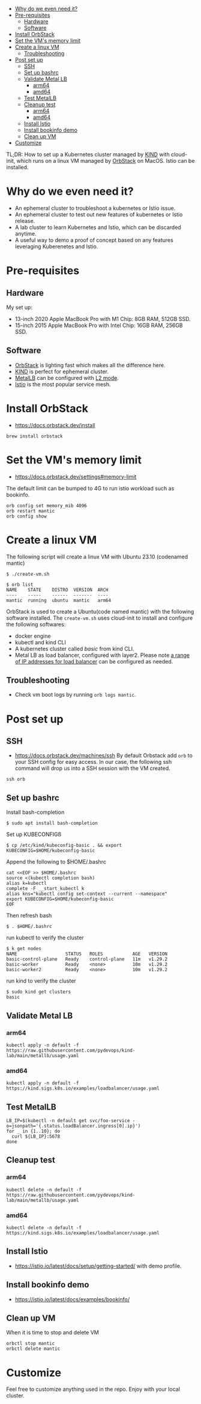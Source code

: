 
- [Why do we even need it?](#why-do-we-even-need-it)
- [Pre-requisites](#pre-requisites)
  - [Hardware](#hardware)
  - [Software](#software)
- [Install OrbStack](#install-orbstack)
- [Set the VM's memory limit](#set-the-vms-memory-limit)
- [Create a linux VM](#create-a-linux-vm)
  - [Troubleshooting](#troubleshooting)
- [Post set up](#post-set-up)
  - [SSH](#ssh)
  - [Set up bashrc](#set-up-bashrc)
  - [Validate Metal LB](#validate-metal-lb)
    - [arm64](#arm64)
    - [amd64](#amd64)
  - [Test MetalLB](#test-metallb)
  - [Cleanup test](#cleanup-test)
    - [arm64](#arm64-1)
    - [amd64](#amd64-1)
  - [Install Istio](#install-istio)
  - [Install bookinfo demo](#install-bookinfo-demo)
  - [Clean up VM](#clean-up-vm)
- [Customize](#customize)


TL;DR: How to set up a Kubernetes cluster managed by [KIND](https://kind.sigs.k8s.io/) with cloud-init, which runs on a linux VM managed by [OrbStack](https://orbstack.dev/) on MacOS. Istio can be installed. 

# Why do we even need it? 

* An ephemeral cluster to troubleshoot a kubernetes or Istio issue.
* An ephemeral cluster to test out new features of kubernetes or Istio release. 
* A lab cluster to learn Kubernetes and Istio, which can be discarded anytime.
* A useful way to demo a proof of concept based on any features leveraging Kuberenetes and Istio. 

# Pre-requisites

## Hardware
My set up:
* 13-inch 2020 Apple MacBook Pro with M1 Chip: 8GB RAM, 512GB SSD.
* 15-inch 2015 Apple MacBook Pro with Intel Chip: 16GB RAM, 256GB SSD.

## Software 

* [OrbStack](https://orbstack.dev/) is lighting fast which makes all the difference here. 
* [KIND](https://kind.sigs.k8s.io/) is perfect for ephemeral cluster.
* [MetalLB](https://metallb.universe.tf/) can be configured with [L2 mode](https://metallb.universe.tf/configuration/_advanced_l2_configuration/). 
* [Istio](https://istio.io/) is the most popular service mesh.


# Install OrbStack

* https://docs.orbstack.dev/install

```
brew install orbstack
```

# Set the VM's memory limit
* https://docs.orbstack.dev/settings#memory-limit

The default limit can be bumped to 4G to run istio workload such as bookinfo. 

```
orb config set memory_mib 4096
orb restart mantic
orb config show
```

# Create a linux VM
The following script will create a linux VM with Ubuntu 23.10 (codenamed mantic)
```
$ ./create-vm.sh

$ orb list
NAME    STATE    DISTRO  VERSION  ARCH
----    -----    ------  -------  ----
mantic  running  ubuntu  mantic   arm64

```
OrbStack is used to create a Ubuntu(code named mantic) with the following software installed. The `create-vm.sh` uses cloud-init to install and configure the following softwares: 
* docker engine
* kubectl and kind CLI 
* A kubernetes cluster called *basic* from kind CLI. 
* Metal LB as load balancer, configured with layer2. Please note [a range of IP addresses for load balancer](cloud-init-kind.yaml#L40) can be configured as needed. 

## Troubleshooting
* Check vm boot logs by running `orb logs mantic`. 

# Post set up

## SSH

* https://docs.orbstack.dev/machines/ssh
By default Orbstack add `orb` to your SSH config for easy access. In our case, the following ssh command will drop us into a SSH session with the VM created. 
```
ssh orb
```

## Set up bashrc


Install bash-completion
```
$ sudo apt install bash-completion
```

Set up KUBECONFIGß
```
$ cp /etc/kind/kubeconfig-basic . && export KUBECONFIG=$HOME/kubeconfig-basic
```


Append the following to $HOME/.bashrc
```
cat <<EOF >> $HOME/.bashrc
source <(kubectl completion bash)
alias k=kubectl
complete -F __start_kubectl k
alias kns="kubectl config set-context --current --namespace"
export KUBECONFIG=$HOME/kubeconfig-basic
EOF
```

Then refresh bash
```
$ . $HOME/.bashrc
```

run kubectl to verify the cluster
```
$ k get nodes
NAME                  STATUS   ROLES           AGE   VERSION
basic-control-plane   Ready    control-plane   11m   v1.29.2
basic-worker          Ready    <none>          10m   v1.29.2
basic-worker2         Ready    <none>          10m   v1.29.2
```

run kind to verify the cluster
```
$ sudo kind get clusters
basic
```

## Validate Metal LB

### arm64
```
kubectl apply -n default -f https://raw.githubusercontent.com/pydevops/kind-lab/main/metallb/usage.yaml
```
### amd64

```
kubectl apply -n default -f https://kind.sigs.k8s.io/examples/loadbalancer/usage.yaml
```

## Test MetalLB

```
LB_IP=$(kubectl -n default get svc/foo-service -o=jsonpath='{.status.loadBalancer.ingress[0].ip}')
for _ in {1..10}; do
  curl ${LB_IP}:5678
done
```

## Cleanup test

### arm64
```
kubectl delete -n default -f https://raw.githubusercontent.com/pydevops/kind-lab/main/metallb/usage.yaml
```
### amd64

```
kubectl delete -n default -f https://kind.sigs.k8s.io/examples/loadbalancer/usage.yaml
```

## Install Istio
* https://istio.io/latest/docs/setup/getting-started/ with demo profile.

## Install bookinfo demo

* https://istio.io/latest/docs/examples/bookinfo/


## Clean up VM
When it is time to stop and delete VM 
```
orbctl stop mantic
orbctl delete mantic
```

# Customize
Feel free to customize anything used in the repo. Enjoy with your local cluster. 